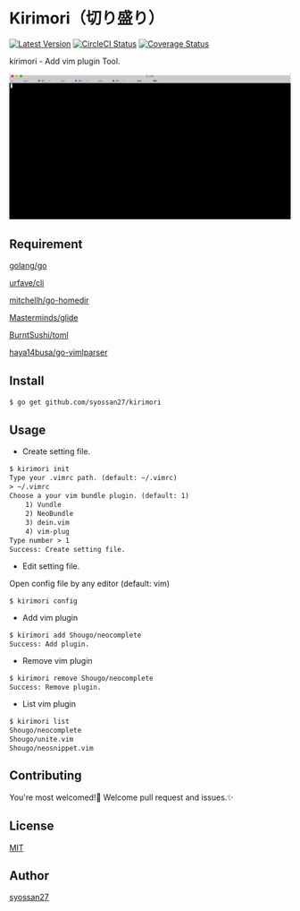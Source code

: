 # Kirimori（切り盛り）
[![Latest Version](https://img.shields.io/github/release/syossan27/kirimori.svg)](https://github.com/syossan27/kirimori/releases)
[![CircleCI Status](https://circleci.com/gh/syossan27/kirimori.svg?style=shield)](https://circleci.com/gh/syossan27/kirimori)
[![Coverage Status](https://coveralls.io/repos/github/syossan27/kirimori/badge.svg?branch=master)](https://coveralls.io/github/syossan27/kirimori?branch=master)

kirimori - Add vim plugin Tool.

![screenshot](screenshot.gif)

## Requirement
[golang/go](https://github.com/golang/go)

[urfave/cli](https://github.com/urfave/cli)

[mitchellh/go-homedir](https://github.com/mitchellh/go-homedir)

[Masterminds/glide](https://github.com/Masterminds/glide)

[BurntSushi/toml](https://github.com/BurntSushi/toml)

[haya14busa/go-vimlparser](https://github.com/haya14busa/go-vimlparser)

## Install
````
$ go get github.com/syossan27/kirimori
````

## Usage

- Create setting file.

```
$ kirimori init
Type your .vimrc path. (default: ~/.vimrc)
> ~/.vimrc
Choose a your vim bundle plugin. (default: 1)
	1) Vundle
	2) NeoBundle
	3) dein.vim
	4) vim-plug
Type number > 1
Success: Create setting file.
```

- Edit setting file.

Open config file by any editor (default: vim)

```
$ kirimori config
```

- Add vim plugin

```
$ kirimori add Shougo/neocomplete
Success: Add plugin.
```

- Remove vim plugin

```
$ kirimori remove Shougo/neocomplete
Success: Remove plugin.
```

- List vim plugin

```
$ kirimori list
Shougo/neocomplete
Shougo/unite.vim
Shougo/neosnippet.vim
```

## Contributing

You're most welcomed!💓
Welcome pull request and issues.✨

## License

[MIT](https://github.com/tcnksm/tool/blob/master/LICENCE)

## Author

[syossan27](https://github.com/syossan27)
